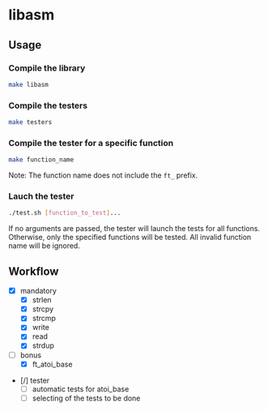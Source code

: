 # libasm

## Usage

### Compile the library

```sh
make libasm
```

### Compile the testers

```sh
make testers
```

### Compile the tester for a specific function

```sh
make function_name
```

Note: The function name does not include the `ft_` prefix.

### Lauch the tester

```sh
./test.sh [function_to_test]...
```

If no arguments are passed, the tester will launch the tests for all functions.
Otherwise, only the specified functions will be tested.
All invalid function name will be ignored.

## Workflow

-   [x] mandatory
    -   [x] strlen
    -   [x] strcpy
    -   [x] strcmp
    -   [x] write
    -   [x] read
    -   [x] strdup
-   [ ] bonus
    -   [x] ft_atoi_base
-   [/] tester
    -   [ ] automatic tests for atoi_base
    -   [ ] selecting of the tests to be done
